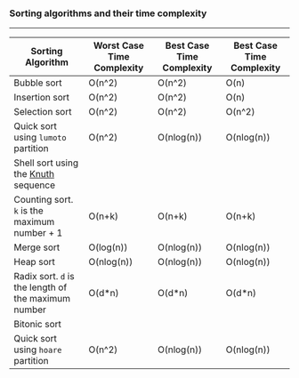 ### Sorting algorithms and their time complexity

---

| Sorting Algorithm                                                                      | Worst Case Time Complexity | Best Case Time Complexity | Best Case Time Complexity |
| -------------------------------------------------------------------------------------- | -------------------------- | ------------------------- | ------------------------- |
| Bubble sort                                                                            | O(n^2)                     | O(n^2)                    | O(n)                      |
| Insertion sort                                                                         | O(n^2)                     | O(n^2)                    | O(n)                      |
| Selection sort                                                                         | O(n^2)                     | O(n^2)                    | O(n^2)                    |
| Quick sort using `lumoto` partition                                                    | O(n^2)                     | O(nlog(n))                | O(nlog(n))                |
| Shell sort using the [Knuth](https://en.wikipedia.org/wiki/Shellsort "Knuth") sequence |                            |                           |
| Counting sort. `k` is the maximum number + 1                                           | O(n+k)                     | O(n+k)                    | O(n+k)                    |
| Merge sort                                                                             | O(log(n))                  | O(nlog(n))                | O(nlog(n))                |
| Heap sort                                                                              | O(nlog(n))                 | O(nlog(n))                | O(nlog(n))                |
| Radix sort. `d` is the length of the maximum number                                    | O(d\*n)                    | O(d\*n)                   | O(d\*n)                   |
| Bitonic sort                                                                           |                            |                           |                           |
| Quick sort using `hoare` partition                                                     | O(n^2)                     | O(nlog(n))                | O(nlog(n))                |
